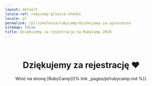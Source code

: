 ```yaml
---
layout: default
locale-ref: rubycamp-gliwice-thanks
locale: pl
permalink: /pl/szkolenia/rubycamp/dziekujemy-za-zgloszenie
sitemap: false
title: Dziękujemy za rejestrację na RubyCamp 2019
---
```


<style>
h1, p {
  text-align: center;
}
</style>
<br>

# Dziękujemy za rejestrację ❤️

Wróć na stronę [RubyCamp]({% link _pages/pl/rubycamp.md %}).
